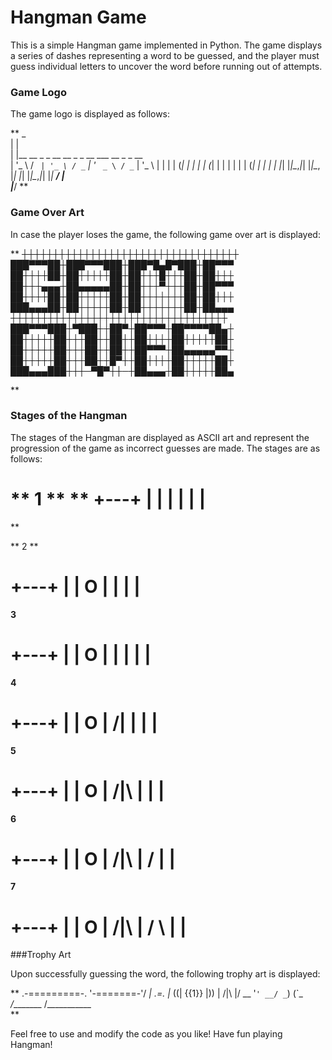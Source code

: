 # Hangman Game

This is a simple Hangman game implemented in Python. The game displays a series of dashes representing a word to be guessed, and the player must guess individual letters to uncover the word before running out of attempts.


### Game Logo

The game logo is displayed as follows:

**
_                                             
| |                                            
| |__   __ _ _ __   __ _ _ __ ___   __ _ _ __  
| '_ \ / _` | '_ \ / _` | '_ ` _ \ / _` | '_ \ 
| | | | (_| | | | | (_| | | | | | | (_| | | | |
|_| |_|\__,_|_| |_|\__, |_| |_| |_|\__,_|_| |_|
                    __/ |                      
                    |___/
**

### Game Over Art

In case the player loses the game, the following game over art is displayed:

**
┼┼┼┼┼┼┼┼┼┼┼┼┼┼┼┼┼┼┼┼┼┼┼┼┼┼┼┼┼┼┼┼┼┼┼
███▀▀▀██┼███▀▀▀███┼███▀█▄█▀███┼██▀▀▀
██┼┼┼┼██┼██┼┼┼┼┼██┼██┼┼┼█┼┼┼██┼██┼┼┼
██┼┼┼▄▄▄┼██▄▄▄▄▄██┼██┼┼┼▀┼┼┼██┼██▀▀▀
██┼┼┼┼██┼██┼┼┼┼┼██┼██┼┼┼┼┼┼┼██┼██┼┼┼
███▄▄▄██┼██┼┼┼┼┼██┼██┼┼┼┼┼┼┼██┼██▄▄▄
┼┼┼┼┼┼┼┼┼┼┼┼┼┼┼┼┼┼┼┼┼┼┼┼┼┼┼┼┼┼┼┼┼┼┼
███▀▀▀███┼▀███┼┼██▀┼██▀▀▀┼██▀▀▀▀██▄┼
██┼┼┼┼┼██┼┼┼██┼┼██┼┼██┼┼┼┼██┼┼┼┼┼██┼
██┼┼┼┼┼██┼┼┼██┼┼██┼┼██▀▀▀┼██▄▄▄▄▄▀▀┼
██┼┼┼┼┼██┼┼┼██┼┼█▀┼┼██┼┼┼┼██┼┼┼┼┼██┼
███▄▄▄███┼┼┼─▀█▀┼┼─┼██▄▄▄┼██┼┼┼┼┼██▄

**


### Stages of the Hangman

The stages of the Hangman are displayed as ASCII art and represent the progression of the game as incorrect guesses are made. The stages are as follows:

** 1 **
** 
+---+
  |   |
      |
      |
      |
      |
=========

**

** 2 **

  +---+
  |   |
  O   |
      |
      |
      |
=========


**3**

  +---+
  |   |
  O   |
  |   |
      |
      |
=========


**4**

  +---+
  |   |
  O   |
 /|   |
      |
      |
=========


**5**

  +---+
  |   |
  O   |
 /|\  |
      |
      |
=========


**6**

  +---+
  |   |
  O   |
 /|\  |
 /    |
      |
=========

**7**

  +---+
  |   |
  O   |
 /|\  |
 / \  |
      |
=========


###Trophy Art

Upon successfully guessing the word, the following trophy art is displayed:

**              .-=========-.
              \'-=======-'/
              _|   .=.   |_
             ((|  {{1}}  |))
              \|   /|\   |/
               \__ '`' __/
                 _`) (`_
               _/_______\_
              /___________\
**

Feel free to use and modify the code as you like! Have fun playing Hangman!







